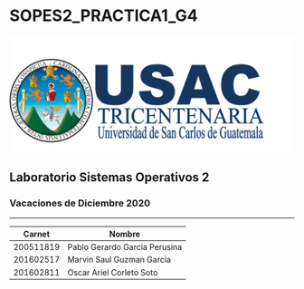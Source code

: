 # SOPES2_PRACTICA1_G4
![a](/Manuales/images/Logo.png)
## Laboratorio Sistemas Operativos 2
### Vacaciones de Diciembre 2020
---

| Carnet | Nombre |
| ------ | ------ |
|200511819     |     Pablo Gerardo Garcia Perusina |
|201602517     |     Marvin Saul Guzman Garcia|
|201602811     |     Oscar Ariel Corleto Soto|